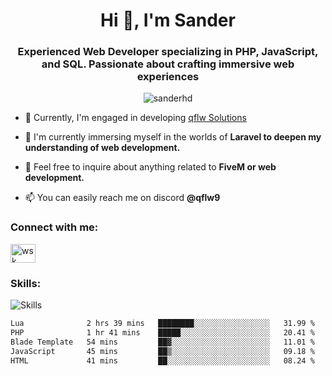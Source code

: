 <h1 align="center">Hi 👋, I'm Sander</h1>
<h3 align="center">Experienced Web Developer specializing in PHP, JavaScript, and SQL. Passionate about crafting immersive web experiences</h3>

<p align="center"> <img src="https://komarev.com/ghpvc/?username=sanderhd&label=Profile%20views&color=000000&style=flat" alt="sanderhd" /> </p>

- 🔭 Currently, I'm engaged in developing [qflw Solutions](https://discord.gg/2xa7EBASKt)

- 🌱 I'm currently immersing myself in the worlds of **Laravel to deepen my understanding of  web development.**

- 💬 Feel free to inquire about anything related to **FiveM or web development.**

- 📫 You can easily reach me on discord **@qflw9**

<h3 align="left">Connect with me:</h3>
<p align="left">
<a href="https://discord.com/users/1265737667975577721" target="blank"><img align="center" src="https://raw.githubusercontent.com/rahuldkjain/github-profile-readme-generator/master/src/images/icons/Social/discord.svg" alt="wsk" height="30" width="40" /></a>
</p>

<h3 align="left">Skills:</h3>
<img alt="Skills" src="https://skillicons.dev/icons?i=html,css,js,p5js,nodejs,php,mysql,md,discordjs,bots,figma,github,vscode,windows&perline=11">

<!--START_SECTION:waka-->

```txt
Lua              2 hrs 39 mins   ████████░░░░░░░░░░░░░░░░░   31.99 %
PHP              1 hr 41 mins    █████░░░░░░░░░░░░░░░░░░░░   20.41 %
Blade Template   54 mins         ██▓░░░░░░░░░░░░░░░░░░░░░░   11.01 %
JavaScript       45 mins         ██▒░░░░░░░░░░░░░░░░░░░░░░   09.18 %
HTML             41 mins         ██░░░░░░░░░░░░░░░░░░░░░░░   08.24 %
```

<!--END_SECTION:waka-->
